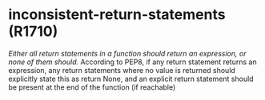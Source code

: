 # inconsistent-return-statements (R1710)

*Either all return statements in a function should return an expression,
or none of them should.* According to PEP8, if any return statement
returns an expression, any return statements where no value is returned
should explicitly state this as return None, and an explicit return
statement should be present at the end of the function (if reachable)
